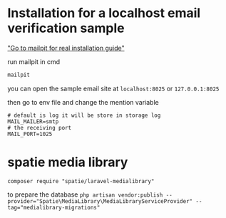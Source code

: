 # Installation for a localhost email verification sample

["Go to mailpit for real installation guide"]("https://mailpit.axllent.org/docs/install/")


run mailpit in cmd
```cmd
mailpit
```

you can open the sample email site at
`localhost:8025` or `127.0.0.1:8025`

then go to env file and change the mention variable
```.env
# default is log it will be store in storage log
MAIL_MAILER=smtp
# the receiving port
MAIL_PORT=1025
```


# spatie media library
`composer require "spatie/laravel-medialibrary"`


to prepare the database
`php artisan vendor:publish --provider="Spatie\MediaLibrary\MediaLibraryServiceProvider" --tag="medialibrary-migrations"`
